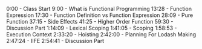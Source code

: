 0:00 - Class Start
9:00 - What is Functional Programming
13:28 - Function Expression
17:30 - Function Definition vs Function Expression
28:09 - Pure Function 
37:15 - Side Effects 
41:25 - Higher Order Function 
59:30 - Discussion Part
1:14:09 - Lexical Scoping
1:41:05 - Scoping 
1:58:53 - Execution Context 
2:33:20 - Hoisting
2:42:00 - Planning For Lodash Making
2:47:24 - IIFE
2:54:41 - Discussion Part